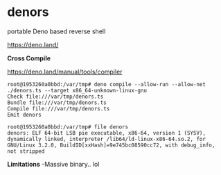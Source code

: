 # denors
portable Deno based reverse shell

https://deno.land/

**Cross Compile**

https://deno.land/manual/tools/compiler

```
root@1953260a0bbd:/var/tmp# deno compile --allow-run --allow-net ./denors.ts --target x86_64-unknown-linux-gnu
Check file:///var/tmp/denors.ts
Bundle file:///var/tmp/denors.ts
Compile file:///var/tmp/denors.ts
Emit denors

root@1953260a0bbd:/var/tmp# file denors
denors: ELF 64-bit LSB pie executable, x86-64, version 1 (SYSV), dynamically linked, interpreter /lib64/ld-linux-x86-64.so.2, for GNU/Linux 3.2.0, BuildID[xxHash]=9e745bc08590cc72, with debug_info, not stripped
```

**Limitations**
-Massive binary.. lol
